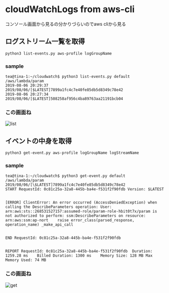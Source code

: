 # cloudWatchLogs from aws-cli

コンソール画面から見るの分かりづらいのでaws cliから見る

## ログストリーム一覧を取得
```
python3 list-events.py aws-profile logGroupName
```

### sample
```
tea@tina-1:~/cloudwatch$ python3 list-events.py default /aws/lambda/param 
2019-08-06 20:29:37 2019/08/06/[$LATEST]7899a1fc4c7e40fe85db5d8349c78e42
2019-08-06 20:27:34 2019/08/06/[$LATEST]508258af956c4ba89763aa21191bcb04
```

### この画面ね
![list](https://github.com/ogaty/my-documents/blob/master/cloudwatch/list.jpg)

## イベントの中身を取得
```
python3 get-event.py aws-profile logGroupName logStreamName
```

### sample
```
tea@tina-1:~/cloudwatch$ python3 get-event.py default /aws/lambda/param 2019/08/06/[\$LATEST]7899a1fc4c7e40fe85db5d8349c78e42
START RequestId: 0c81c25a-32a8-445b-ba4e-f531f2f90fdb Version: $LATEST


[ERROR] ClientError: An error occurred (AccessDeniedException) when calling the DescribeParameters operation: User: arn:aws:sts::268531527157:assumed-role/param-role-hbit0t7x/param is not authorized to perform: ssm:DescribeParameters on resource: arn:aws:ssm:ap-nort    raise error_class(parsed_response, operation_name) _make_api_call


END RequestId: 0c81c25a-32a8-445b-ba4e-f531f2f90fdb


REPORT RequestId: 0c81c25a-32a8-445b-ba4e-f531f2f90fdb	Duration: 1259.28 ms	Billed Duration: 1300 ms 	Memory Size: 128 MB	Max Memory Used: 74 MB	
```

### この画面ね
![get](https://github.com/ogaty/my-documents/blob/master/cloudwatch/get.jpg)


